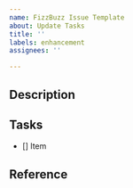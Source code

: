 ```yaml
---
name: FizzBuzz Issue Template
about: Update Tasks
title: ''
labels: enhancement
assignees: ''

---
```


## Description

## Tasks

- [] Item

## Reference
